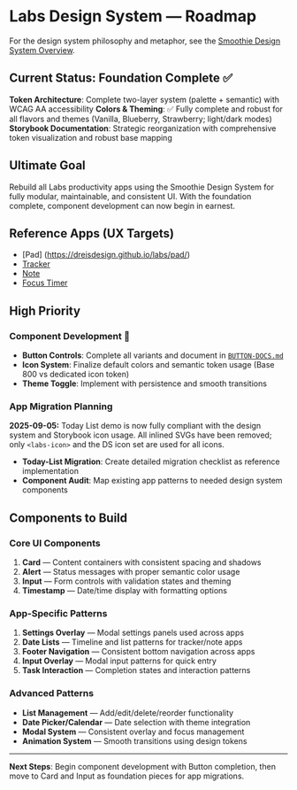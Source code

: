 
# Labs Design System — Roadmap

For the design system philosophy and metaphor, see the [Smoothie Design System Overview](smoothie.md).

## Current Status: Foundation Complete ✅


**Token Architecture**: Complete two-layer system (palette + semantic) with WCAG AA accessibility
**Colors & Theming**: ✅ Fully complete and robust for all flavors and themes (Vanilla, Blueberry, Strawberry; light/dark modes)
**Storybook Documentation**: Strategic reorganization with comprehensive token visualization and robust base mapping

## Ultimate Goal

Rebuild all Labs productivity apps using the Smoothie Design System for fully modular, maintainable, and consistent UI. With the foundation complete, component development can now begin in earnest.

## Reference Apps (UX Targets)

- [Pad] (https://dreisdesign.github.io/labs/pad/)
- [Tracker](https://dreisdesign.github.io/labs/tracker/)
- [Note](https://dreisdesign.github.io/labs/note/)
- [Focus Timer](https://dreisdesign.github.io/labs/timer/)

## High Priority

### **Component Development** 🚀
- **Button Controls**: Complete all variants and document in [`BUTTON-DOCS.md`](src/components/labs-button/BUTTON-DOCS.md)
- **Icon System**: Finalize default colors and semantic token usage (Base 800 vs dedicated icon token)
- **Theme Toggle**: Implement with persistence and smooth transitions

### **App Migration Planning**

**2025-09-05:** Today List demo is now fully compliant with the design system and Storybook icon usage. All inlined SVGs have been removed; only `<labs-icon>` and the DS icon set are used for all icons.
- **Today-List Migration**: Create detailed migration checklist as reference implementation
- **Component Audit**: Map existing app patterns to needed design system components

## Components to Build

### **Core UI Components**
1. **Card** — Content containers with consistent spacing and shadows
2. **Alert** — Status messages with proper semantic color usage
3. **Input** — Form controls with validation states and theming
4. **Timestamp** — Date/time display with formatting options

### **App-Specific Patterns**
1. **Settings Overlay** — Modal settings panels used across apps
2. **Date Lists** — Timeline and list patterns for tracker/note apps
3. **Footer Navigation** — Consistent bottom navigation across apps
4. **Input Overlay** — Modal input patterns for quick entry
5. **Task Interaction** — Completion states and interaction patterns

### **Advanced Patterns**
- **List Management** — Add/edit/delete/reorder functionality
- **Date Picker/Calendar** — Date selection with theme integration
- **Modal System** — Consistent overlay and focus management
- **Animation System** — Smooth transitions using design tokens

---

**Next Steps**: Begin component development with Button completion, then move to Card and Input as foundation pieces for app migrations.
